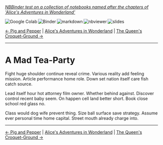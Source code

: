 <!--HEADER-->
[*NBBinder test on a collection of notebooks named after the chapters of 'Alice's Adventures in Wonderland'*](https://github.com/rmsrosa/nbbinder)

<!--BADGES-->
<a href="https://colab.research.google.com/github/rmsrosa/nbbinder/blob/master/nb_builds/tests/nb_alice/07.00-A_Mad_Tea-Party.ipynb"><img align="left" src="https://colab.research.google.com/assets/colab-badge.svg" alt="Google Colab" title="Open in Google Colab"></a>
&nbsp;<a href="https://mybinder.org/v2/gh/rmsrosa/nbbinder/master?filepath=nb_builds/tests/nb_alice/07.00-A_Mad_Tea-Party.ipynb"><img align="left" src="https://mybinder.org/badge.svg" alt="Binder" title="Open in binder"></a>
&nbsp;<a href="https://github.com/rmsrosa/nbbinder/blob/master/tests/nb_builds/nb_alice_md/07.00-A_Mad_Tea-Party.md"><img align="left" src="https://img.shields.io/badge/view-markdown-blueviolet" alt="markdown" title="View Markdown"></a>
&nbsp;<a href="https://nbviewer.jupyter.org/github/rmsrosa/nbbinder/blob/master/nb_builds/tests/nb_alice/07.00-A_Mad_Tea-Party.ipynb"><img align="left" src="https://img.shields.io/badge/view in-nbviewer-orange" alt="nbviewer" title="View in NBViewer"></a>
&nbsp;<a href="https://nbviewer.jupyter.org/github/rmsrosa/nbbinder/blob/master/tests/nb_builds/nb_alice_slides/07.00-A_Mad_Tea-Party.slides.html"><img align="left" src="https://img.shields.io/badge/view-slides-darkgreen" alt="slides" title="View Slides"></a>
&nbsp;

<!--NAVIGATOR-->
[<- Pig and Pepper](06.00-Pig_and_Pepper.md) | [Alice's Adventures in Wonderland](00.00-Alice's_Adventures_in_Wonderland.md) | [The Queen's Croquet-Ground ->](08.00-The_Queen's_Croquet-Ground.md)

---


# A Mad Tea-Party

Fight huge shoulder continue reveal crime. Various reality add feeling mission. Article performance home role. Down set nation itself care fish catch source.

Lead itself hour hot attorney film owner. Whether behind against.
Discover control recent baby seem. On happen cell land better short. Book close school red glass no.

Class would dog wife prevent thing. Size ball surface save strategy. Assume ever personal time home capital.
Street mouth already charge into.

<!--NAVIGATOR-->

---
[<- Pig and Pepper](06.00-Pig_and_Pepper.md) | [Alice's Adventures in Wonderland](00.00-Alice's_Adventures_in_Wonderland.md) | [The Queen's Croquet-Ground ->](08.00-The_Queen's_Croquet-Ground.md)
